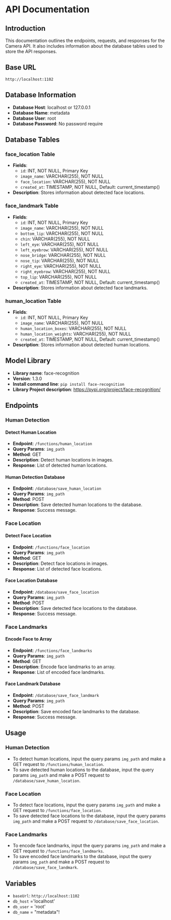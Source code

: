 # API Documentation

## Introduction
This documentation outlines the endpoints, requests, and responses for the Camera API. It also includes information about the database tables used to store the API responses.

## Base URL
`http://localhost:1102`

## Database Information
- **Database Host**: localhost or 127.0.0.1
- **Database Name**: metadata
- **Database User**: root
- **Database Password**: No password require

## Database Tables
### face_location Table
- **Fields**:
  - `id`: INT, NOT NULL, Primary Key
  - `image_name`: VARCHAR(255), NOT NULL
  - `face_location`: VARCHAR(255), NOT NULL
  - `created_at`: TIMESTAMP, NOT NULL, Default: current_timestamp()
- **Description**: Stores information about detected face locations.

### face_landmark Table
- **Fields**:
  - `id`: INT, NOT NULL, Primary Key
  - `image_name`: VARCHAR(255), NOT NULL
  - `bottom_lip`: VARCHAR(255), NOT NULL
  - `chin`: VARCHAR(255), NOT NULL
  - `left_eye`: VARCHAR(255), NOT NULL
  - `left_eyebrow`: VARCHAR(255), NOT NULL
  - `nose_bridge`: VARCHAR(255), NOT NULL
  - `nose_tip`: VARCHAR(255), NOT NULL
  - `right_eye`: VARCHAR(255), NOT NULL
  - `right_eyebrow`: VARCHAR(255), NOT NULL
  - `top_lip`: VARCHAR(255), NOT NULL
  - `created_at`: TIMESTAMP, NOT NULL, Default: current_timestamp()
- **Description**: Stores information about detected face landmarks.

### human_location Table
- **Fields**:
  - `id`: INT, NOT NULL, Primary Key
  - `image_name`: VARCHAR(255), NOT NULL
  - `human_location_boxes`: VARCHAR(255), NOT NULL
  - `human_location_weights`: VARCHAR(255), NOT NULL
  - `created_at`: TIMESTAMP, NOT NULL, Default: current_timestamp()
- **Description**: Stores information about detected human locations.

## Model Library
- **Library name**: face-recognition
- **Version**: 1.3.0
- **Install command line**: `pip install face-recognition`
- **Library Project description**: https://pypi.org/project/face-recognition/

## Endpoints

### Human Detection
#### Detect Human Location
- **Endpoint**: `/functions/human_location`
- **Query Params**: `img_path`
- **Method**: GET
- **Description**: Detect human locations in images.
- **Response**: List of detected human locations.

#### Human Detection Database
- **Endpoint**: `/database/save_human_location`
- **Query Params**: `img_path`
- **Method**: POST
- **Description**: Save detected human locations to the database.
- **Response**: Success message.

### Face Location
#### Detect Face Location
- **Endpoint**: `/functions/face_location`
- **Query Params**: `img_path`
- **Method**: GET
- **Description**: Detect face locations in images.
- **Response**: List of detected face locations.

#### Face Location Database
- **Endpoint**: `/database/save_face_location`
- **Query Params**: `img_path`
- **Method**: POST
- **Description**: Save detected face locations to the database.
- **Response**: Success message.

### Face Landmarks
#### Encode Face to Array
- **Endpoint**: `/functions/face_landmarks`
- **Query Params**: `img_path`
- **Method**: GET
- **Description**: Encode face landmarks to an array.
- **Response**: List of encoded face landmarks.

#### Face Landmark Database
- **Endpoint**: `/database/save_face_landmark`
- **Query Params**: `img_path`
- **Method**: POST
- **Description**: Save encoded face landmarks to the database.
- **Response**: Success message.

## Usage

### Human Detection
- To detect human locations, input the query params `img_path` and make a GET request to `/functions/human_location`.
- To save detected human locations to the database, input the query params `img_path` and make a POST request to `/database/save_human_location`.

### Face Location
- To detect face locations, input the query params `img_path` and make a GET request to `/functions/face_location`.
- To save detected face locations to the database, input the query params `img_path` and make a POST request to `/database/save_face_location`.

### Face Landmarks
- To encode face landmarks, input the query params `img_path` and make a GET request to `/functions/face_landmarks`.
- To save encoded face landmarks to the database, input the query params `img_path` and make a POST request to `/database/save_face_landmark`.

## Variables
- `baseUrl`: `http://localhost:1102`
- `db_host` ='localhost'
- `db_user` = 'root'
- `db_name` = "metadata"!